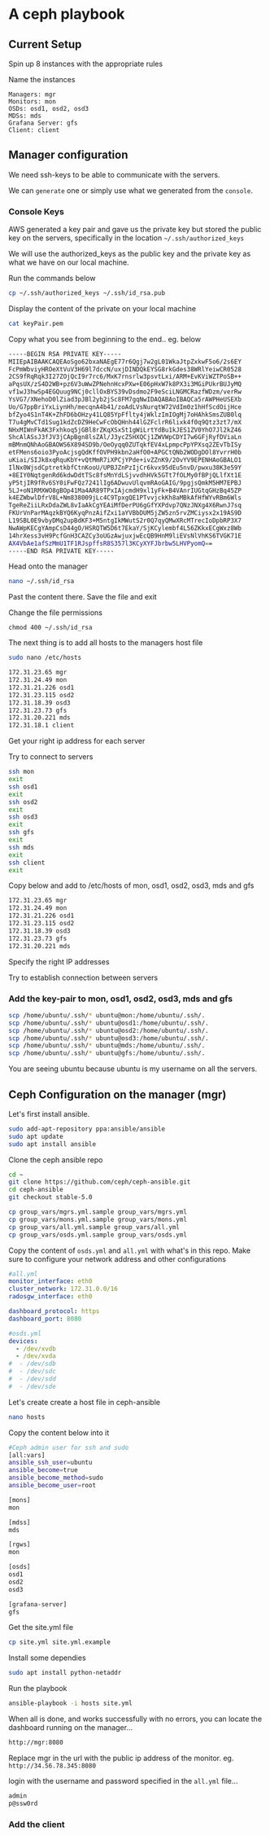 # A ceph playbook

## Current Setup

Spin up 8 instances with the appropriate rules

Name the instances
```
Managers: mgr
Monitors: mon
OSDs: osd1, osd2, osd3
MDSs: mds
Grafana Server: gfs
Client: client
```

## Manager configuration
We need ssh-keys to be able to communicate with the servers.

We can `generate` one or simply use what we generated from the `console`.

### Console Keys
AWS generated a key pair and gave us the private key but stored the public key on the servers, specifically in the location `~/.ssh/authorized_keys`

We will use the authorized_keys as the public key and the private key as what we have on our local machine. 

Run the commands below

```sh
cp ~/.ssh/authorized_keys ~/.ssh/id_rsa.pub
```

Display the content of the private on your local machine

```sh
cat keyPair.pem
```

Copy what you see from beginning to the end.. eg. below

```sh
-----BEGIN RSA PRIVATE KEY-----
MIIEpAIBAAKCAQEAoSgo62bxaNAEgE77r6Qgj7w2gL01WkaJtpZxkwF5o6/2s6EY
FcPmWbviyHROeXtVuV3H69l7dccN/uxjDINDQkEYSG8rkGdes38WRlYeiwCR0528
2CS9fRqRqk3I27ZOjQcI9r7rc6/MxK7rnsrlw3psvtLxi/ARM+EvKViWZTPoSB++
aPqsUX/zS4D2WB+pz6V3uWwZPNehnHcxPXw+E06pHxW7k8PX3i3MGiPUkrBUJyMQ
vf1wJ3hwSp4EGQuug9NCj0cllOxBYS39vDsdmo2F9eSciLNGMCRazfWDzm/verRw
YsVG7/XNehoD0lZiad3pJBl2yb2jSc8FM7gqNwIDAQABAoIBAQCa5rAWPHeUSEXb
Uo/G7ppBriYxLiynHh/mecqnA4b41/zoAdLVsNurqtW72VdIm0z1hHfScdOijHce
bfZyo4S1nT4K+ZhFD6bOHzy41LQ85YpFflty4jWklzImIOgMj7oHAhkSmsZUB0lq
T7u4gMvCTd1Sug1kdZcDZ9HeCwFcObQHnh44lGZFclrR6lixk4f0q9Qtz3zt7/mX
NHxMIWnFkAK3Fxhkoq5jGBl8rZKqXSxSt1gWiLrtYdBu1kJES1ZV0YhO7Jl2kZ46
ShcAlASsJ3fJV3jCApBgn8lsZAl/J3ycZ5HXQCj1ZWVWpCDYI7w6GFjRyfDViaLn
mBMnmQNhAoGBAOWS6X894SD9b/OeOyqq0ZUTqkfEV4xLpmpcPpYPXsq2ZEvTbISy
etFMens6oio3PyoAcjsgQdKffOVPH9kbn2aHfO0+APGCtQNb2WODgDOl8YvrrH0b
uKiai/SIJk8xqRquKbY+vQtMmR7iXPCjYPde+ivZZnK9/2OvYV9EPENHAoGBALO1
IlNx0WjsdCptretkbfCtnKooU/UPBJZnPzIjCr6kvx95dEu5nvD/pwxu38K3e59Y
+8EIY0NqtgenRd6kdwDdtTSc8fsMnYdLSjvvdhHVk5GTt7fOLMy0fBPjQLlfXt1E
yP5tjIR9fRv6SY0iFwFQz7241lIg6ADwuvUlqvmRAoGAIG/9pgjsQmkM5HM7EPBJ
5LJ+oN1RMXWO8gBOp41Ma4AR89TPxIAjcmdH9xl1yFk+B4VAnrIUGtqGHzBq45ZP
k4EZWbwlDfrV8L+Nm838009jLc4C9TpxgQE1PTvvjckKh8aMBkAfHfWYvRBm6Wls
TgeReZiiLRxDdaZWL8vIaAkCgYEAiMfDerPU6gGfYXPdvp7QNzJNXg4X6RwnJ7sq
FKUrVnParMAqzkBYQ6KyqPnzAifZxi1aYVBbDUM5jZW5zn5rvZMCiysx2x19AS9D
L19SBL0E9vbyDMq2upBdKF3+M5ntgIkMWutS2r0Q7qyQMwXRcMTrecIoDpbRP3X7
NwAWpKECgYAmpCsD44gO/HSRQTW5D6t7EkaY/SjKCylembf4L56ZKkxECgWxz8Wb
14hrXess3vH9PcfGnH3CAZCy3oUGzAwjuxjwEcQB9HnM9liEVsNlVhKS6TVGK71E
AX4VbAe1afSzMmU1TF1RJspffsR8S357l3KCyXYFJbrbw5LHVPyomQ==
-----END RSA PRIVATE KEY-----
```

Head onto the manager

```sh
nano ~/.ssh/id_rsa
```

Past the content there. Save the file and exit

Change the file permissions

```ssh
chmod 400 ~/.ssh/id_rsa
```

The next thing is to add all hosts to the managers host file

```sh
sudo nano /etc/hosts
```
```sh
172.31.23.65 mgr
172.31.24.49 mon
172.31.21.226 osd1
172.31.23.115 osd2
172.31.18.39 osd3
172.31.23.73 gfs
172.31.20.221 mds
172.31.18.1 client
```

Get your right ip address for each server

Try to connect to servers

```sh
ssh mon
exit
ssh osd1
exit
ssh osd2
exit
ssh osd3
exit
ssh gfs
exit
ssh mds
exit
ssh client
exit
```

Copy below and add to /etc/hosts of mon, osd1, osd2, osd3, mds and gfs

```sh
172.31.23.65 mgr
172.31.24.49 mon
172.31.21.226 osd1
172.31.23.115 osd2
172.31.18.39 osd3
172.31.23.73 gfs
172.31.20.221 mds
```

Specify the right IP addresses

Try to establish connection between servers

### Add the key-pair to mon, osd1, osd2, osd3, mds and gfs
```sh
scp /home/ubuntu/.ssh/* ubuntu@mon:/home/ubuntu/.ssh/.
scp /home/ubuntu/.ssh/* ubuntu@osd1:/home/ubuntu/.ssh/.
scp /home/ubuntu/.ssh/* ubuntu@osd2:/home/ubuntu/.ssh/.
scp /home/ubuntu/.ssh/* ubuntu@osd3:/home/ubuntu/.ssh/.
scp /home/ubuntu/.ssh/* ubuntu@mds:/home/ubuntu/.ssh/.
scp /home/ubuntu/.ssh/* ubuntu@gfs:/home/ubuntu/.ssh/.
```

You are seeing ubuntu because ubuntu is my username on all the servers.

## Ceph Configuration on the manager (mgr)

Let's first install ansible.

```sh
sudo add-apt-repository ppa:ansible/ansible
sudo apt update
sudo apt install ansible
```

Clone the ceph ansible repo

```sh
cd ~
git clone https://github.com/ceph/ceph-ansible.git
cd ceph-ansible
git checkout stable-5.0
```

```sh
cp group_vars/mgrs.yml.sample group_vars/mgrs.yml
cp group_vars/mons.yml.sample group_vars/mons.yml
cp group_vars/all.yml.sample group_vars/all.yml
cp group_vars/osds.yml.sample group_vars/osds.yml
```

Copy the content of `osds.yml` and `all.yml` with what's in this repo. Make sure to configure your network address and other configurations

```yml
#all.yml
monitor_interface: eth0
cluster_network: 172.31.0.0/16
radosgw_interface: eth0

dashboard_protocol: https
dashboard_port: 8080

```

```yml
#osds.yml
devices:
  - /dev/xvdb
  - /dev/xvda
#  - /dev/sdb
#  - /dev/sdc
#  - /dev/sdd
#  - /dev/sde
```

Let's create create a host file in ceph-ansible

```sh
nano hosts
```

Copy the content below into it

```sh
#Ceph admin user for ssh and sudo
[all:vars]
ansible_ssh_user=ubuntu
ansible_become=true
ansible_become_method=sudo
ansible_become_user=root

[mons]
mon

[mdss]
mds

[rgws]
mon

[osds]
osd1
osd2
osd3

[grafana-server]
gfs

```

Get the site.yml file

```sh
cp site.yml site.yml.example
```

Install some dependies

```sh
sudo apt install python-netaddr
```

Run the playbook

```sh
ansible-playbook -i hosts site.yml
```

When all is done, and works successfully with no errors, you can locate the dashboard running on the manager... 

```sh
http://mgr:8080
```

Replace mgr in the url with the public ip address of the monitor. eg. `http://34.56.78.345:8080`

login with the username and password specified in the `all.yml` file...

```sh
admin
p@ssw0rd
```

### Add the client
